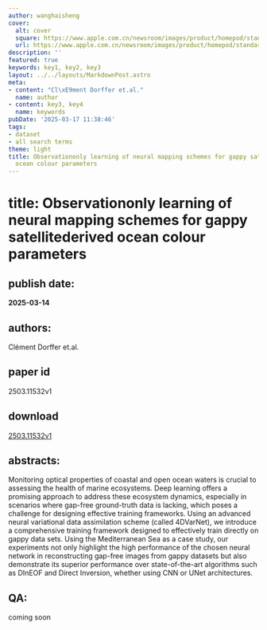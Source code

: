 ```yaml
---
author: wanghaisheng
cover:
  alt: cover
  square: https://www.apple.com.cn/newsroom/images/product/homepod/standard/Apple-HomePod-hero-230118_big.jpg.large_2x.jpg
  url: https://www.apple.com.cn/newsroom/images/product/homepod/standard/Apple-HomePod-hero-230118_big.jpg.large_2x.jpg
description: ''
featured: true
keywords: key1, key2, key3
layout: ../../layouts/MarkdownPost.astro
meta:
- content: "Cl\xE9ment Dorffer et.al."
  name: author
- content: key3, key4
  name: keywords
pubDate: '2025-03-17 11:38:46'
tags:
- dataset
- all search terms
theme: light
title: Observationonly learning of neural mapping schemes for gappy satellitederived
  ocean colour parameters
---
```


# title: Observationonly learning of neural mapping schemes for gappy satellitederived ocean colour parameters 
## publish date: 
**2025-03-14** 
## authors: 
  Clément Dorffer et.al. 
## paper id
2503.11532v1
## download
[2503.11532v1](http://arxiv.org/abs/2503.11532v1)
## abstracts:
Monitoring optical properties of coastal and open ocean waters is crucial to assessing the health of marine ecosystems. Deep learning offers a promising approach to address these ecosystem dynamics, especially in scenarios where gap-free ground-truth data is lacking, which poses a challenge for designing effective training frameworks. Using an advanced neural variational data assimilation scheme (called 4DVarNet), we introduce a comprehensive training framework designed to effectively train directly on gappy data sets. Using the Mediterranean Sea as a case study, our experiments not only highlight the high performance of the chosen neural network in reconstructing gap-free images from gappy datasets but also demonstrate its superior performance over state-of-the-art algorithms such as DInEOF and Direct Inversion, whether using CNN or UNet architectures.
## QA:
coming soon
